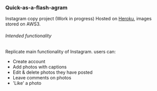 ### Quick-as-a-flash-agram

Instagram copy project (Work in progress)
Hosted on [Heroku](https://quick-as-a-flash-agram.herokuapp.com/), images stored on AWS3.

###### Intended functionality
Replicate main functionality of Instagram. users can:
- Create account
- Add photos with captions
- Edit & delete photos they have posted
- Leave comments on photos
- 'Like' a photo
